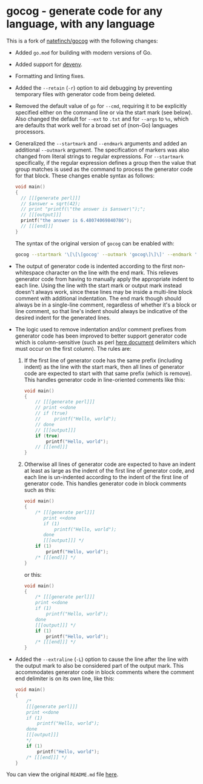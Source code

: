 # gocog - generate code for any language, with any language

This is a fork of [natefinch/gocog](https://github.com/natefinch/gocog) with the following changes:

* Added `go.mod` for building with modern versions of Go.

* Added support for [devenv](https://devenv.sh).

* Formatting and linting fixes.

* Added the `--retain` (`-r`) option to aid debugging by preventing temporary files
  with generator code from being deleted.

* Removed the default value of `go` for `--cmd`, requiring it to be explicitly specified 
  either on the command line or via the start mark (see below).  Also changed the default
  for `--ext` to `.txt` and for `--args` to `%s`, which are defaults that work well for
  a broad set of (non-Go) languages processors.

* Generalized the `--startmark` and `--endmark` arguments and added an additional `--outmark`
  argument.  The specification of markers was also changed from literal strings to regular
  expressions.  For `--startmark` specifically, if the regular expression defines a group
  then the value that group matches is used as the command to process the generator code
  for that block.  These changes enable syntax as follows:
  ```c
  void main()
  {
    // [[[generate perl]]]
    // $answer = sqrt(42);
    // print "printf(\"the answer is $answer\");";
    // [[[output]]]
    printf("the answer is 6.48074069840786");
    // [[[end]]]
  }
  ```
  The syntax of the original version of `gocog` can be enabled with:
  ```sh
  gocog --startmark '\[\[\[gocog' --outmark 'gocog\]\]\]' --endmark '\[\[\[end\]\]\]'
  ```

* The output of generator code is indented according to the first non-whitespace character
  on the line with the end mark.  This relieves generator code from having to manually
  apply the appropriate indent to each line.  Using the line with the start mark or 
  output mark instead doesn't always work, since these lines may be inside a multi-line
  block comment with additional indentation.  The end mark though should always be in a
  single-line comment, regardless of whether it's a block or line comment, so that line's
  indent should always be indicative of the desired indent for the generated lines.

* The logic used to remove indentation and/or comment prefixes from generator code has
  been improved to better support generator code which is column-sensitive (such as perl
  [here document](https://en.wikipedia.org/wiki/Here_document) delimiters which must
  occur on the first column).  The rules are:

  1. If the first line of generator code has the same prefix (including indent) as the line
     with the start mark, then all lines of generator code are expected to start with that
     same prefix (which is remove).  This handles generator code in line-oriented comments
     like this:
     ```cpp
     void main()
     {
         // [[[generate perl]]]
         // print <<done
         // if (true)
         //     printf("Hello, world");
         // done
         // [[[output]]]
         if (true)
             printf("Hello, world");
         // [[[end]]]
     }
     ```

  2. Otherwise all lines of generator code are expected to have an indent at least as large
     as the indent of the first line of generator code, and each line is un-indented according
     to the indent of the first line of generator code.  This handles generator code in block
     comments such as this:
     ```c
     void main()
     {
         /* [[[generate perl]]]
            print <<done
            if (1)
                printf("Hello, world");
            done
            [[[output]]] */
         if (1)
             printf("Hello, world");
         /* [[[end]]] */
     }
     ```
     or this:
     ```c
     void main()
     {
         /* [[[generate perl]]]
         print <<done
         if (1)
             printf("Hello, world");
         done
         [[[output]]] */
         if (1)
             printf("Hello, world");
         /* [[[end]]] */
     }
     ```

* Added the `--extraline` (`-L`) option to cause the line after the line with the output
  mark to also be considered part of the output mark.  This accommodates generator code
  in block comments where the comment end delimiter is on its own line, like this:
  ```c
  void main()
  {
      /*
      [[[generate perl]]]
      print <<done
      if (1)
          printf("Hello, world");
      done
      [[[output]]]
      */
      if (1)
          printf("Hello, world");
      /* [[[end]]] */
  }
  ```

You can view the original `README.md` file [here](../README.md).